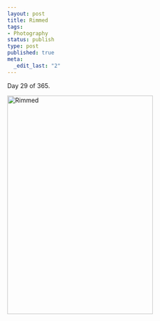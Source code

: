 ```yaml
--- 
layout: post
title: Rimmed
tags: 
- Photography
status: publish
type: post
published: true
meta: 
  _edit_last: "2"
---
```

Day 29 of 365.

<a href="http://www.flickr.com/photos/aaronbrethorst/3237847097/" title="Rimmed by aaronbrethorst, on Flickr"><img src="http://farm4.static.flickr.com/3410/3237847097_4dacda8d28.jpg" width="333" height="500" alt="Rimmed" /></a>
